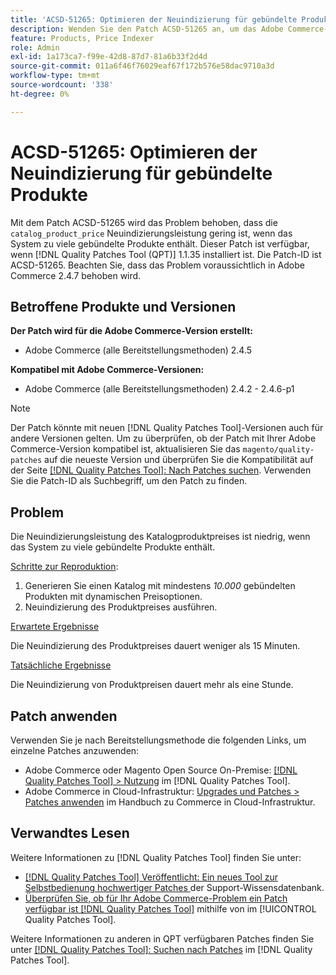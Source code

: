 ```yaml
---
title: 'ACSD-51265: Optimieren der Neuindizierung für gebündelte Produkte'
description: Wenden Sie den Patch ACSD-51265 an, um das Adobe Commerce-Problem zu beheben, bei dem die Neuindizierungsleistung von „CATALOG_PRODUCT_PRICE“ niedrig ist, wenn das System zu viele gebündelte Produkte enthält.
feature: Products, Price Indexer
role: Admin
exl-id: 1a173ca7-f99e-42d8-87d7-81a6b33f2d4d
source-git-commit: 011a6f46f76029eaf67f172b576e58dac9710a3d
workflow-type: tm+mt
source-wordcount: '338'
ht-degree: 0%

---
```


# ACSD-51265: Optimieren der Neuindizierung für gebündelte Produkte

Mit dem Patch ACSD-51265 wird das Problem behoben, dass die `catalog_product_price` Neuindizierungsleistung gering ist, wenn das System zu viele gebündelte Produkte enthält. Dieser Patch ist verfügbar, wenn [!DNL Quality Patches Tool (QPT)] 1.1.35 installiert ist. Die Patch-ID ist ACSD-51265. Beachten Sie, dass das Problem voraussichtlich in Adobe Commerce 2.4.7 behoben wird.

## Betroffene Produkte und Versionen

**Der Patch wird für die Adobe Commerce-Version erstellt:**

* Adobe Commerce (alle Bereitstellungsmethoden) 2.4.5

**Kompatibel mit Adobe Commerce-Versionen:**

* Adobe Commerce (alle Bereitstellungsmethoden) 2.4.2 - 2.4.6-p1

>[!NOTE]
>
>Der Patch könnte mit neuen [!DNL Quality Patches Tool]-Versionen auch für andere Versionen gelten. Um zu überprüfen, ob der Patch mit Ihrer Adobe Commerce-Version kompatibel ist, aktualisieren Sie das `magento/quality-patches` auf die neueste Version und überprüfen Sie die Kompatibilität auf der Seite [[!DNL Quality Patches Tool]: Nach Patches suchen](https://experienceleague.adobe.com/tools/commerce-quality-patches/index.html?lang=de). Verwenden Sie die Patch-ID als Suchbegriff, um den Patch zu finden.

## Problem

Die Neuindizierungsleistung des Katalogproduktpreises ist niedrig, wenn das System zu viele gebündelte Produkte enthält.

<u>Schritte zur Reproduktion</u>:

1. Generieren Sie einen Katalog mit mindestens *10.000* gebündelten Produkten mit dynamischen Preisoptionen.
1. Neuindizierung des Produktpreises ausführen.

<u>Erwartete Ergebnisse</u>

Die Neuindizierung des Produktpreises dauert weniger als 15 Minuten.

<u>Tatsächliche Ergebnisse</u>

Die Neuindizierung von Produktpreisen dauert mehr als eine Stunde.

## Patch anwenden

Verwenden Sie je nach Bereitstellungsmethode die folgenden Links, um einzelne Patches anzuwenden:

* Adobe Commerce oder Magento Open Source On-Premise: [[!DNL Quality Patches Tool] > Nutzung](/help/tools/quality-patches-tool/usage.md) im [!DNL Quality Patches Tool].
* Adobe Commerce in Cloud-Infrastruktur: [Upgrades und Patches > Patches anwenden](https://experienceleague.adobe.com/docs/commerce-cloud-service/user-guide/develop/upgrade/apply-patches.html?lang=de) im Handbuch zu Commerce in Cloud-Infrastruktur.

## Verwandtes Lesen

Weitere Informationen zu [!DNL Quality Patches Tool] finden Sie unter:

* [[!DNL Quality Patches Tool] Veröffentlicht: Ein neues Tool zur Selbstbedienung hochwertiger Patches ](https://experienceleague.adobe.com/de/docs/commerce-operations/tools/quality-patches-tool/quality-patches-tool-to-self-serve-quality-patches) der Support-Wissensdatenbank.
* [Überprüfen Sie, ob für Ihr Adobe Commerce-Problem ein Patch verfügbar ist [!DNL Quality Patches Tool]](/help/tools/quality-patches-tool/patches-available-in-qpt/check-patch-for-magento-issue-with-magento-quality-patches.md) mithilfe von im [!UICONTROL Quality Patches Tool].


Weitere Informationen zu anderen in QPT verfügbaren Patches finden Sie unter [[!DNL Quality Patches Tool]: Suchen nach Patches](https://experienceleague.adobe.com/tools/commerce-quality-patches/index.html?lang=de) im [!DNL Quality Patches Tool].
